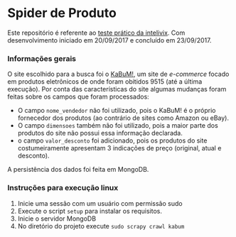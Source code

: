 # Spider de Produto

Este repositório é referente ao [teste prático da intelivix](https://github.com/intelivix/teste_pratico_scraping). Com desenvolvimento iniciado em 20/09/2017 e concluído em 23/09/2017.

### Informações gerais
O site escolhido para a busca foi o [KaBuM!](http://kabum.com.br/), um site de *e-commerce* focado em produtos eletrônicos de onde foram obitidos 9515 (até a última execução). Por conta das características do site algumas mudanças foram feitas sobre os campos que foram processados:
* O campo `nome_vendedor` não foi utilizado, pois o KaBuM! é o próprio fornecedor dos produtos (ao contrário de sites como Amazon ou eBay).
* O campo `dimensoes` também não foi utilizado, pois a maior parte dos produtos do site não possui essa informação declarada.
* o campo `valor_desconto` foi adicionado, pois os produtos do site costumeiramente apresentam 3 indicações de preço (original, atual e desconto).

A persistência dos dados foi feita em MongoDB.

### Instruções para execução linux

1. Inicie uma sessão com um usuário com permissão sudo
2. Execute o script `setup` para instalar os requisitos.
3. Inicie o servidor MongoDB
4. No diretório do projeto execute `sudo scrapy crawl kabum`